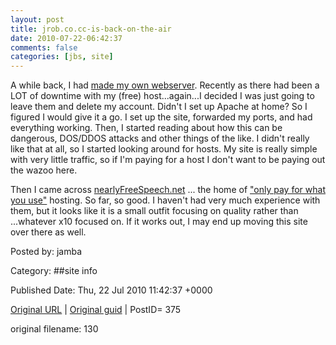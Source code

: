 ```yaml
---
layout: post
title: jrob.co.cc-is-back-on-the-air
date: 2010-07-22-06:42:37
comments: false
categories: [jbs, site]
---
```


A while back, I had <a href="http://factorq.net/2010/03/03/i-got-bored-so-creating-a-www-server/" target="_blank">made my own webserver</a>.  Recently as there had been a LOT of downtime with my (free) host...again...I decided I was just going to leave them and delete my account.  Didn't I set up Apache at home?  So I figured I would give it a go.  I set up the site, forwarded my ports, and had everything working.  Then, I started reading about how this can be dangerous, DOS/DDOS attacks and other things of the like.  I didn't really like that at all, so I started looking around for hosts.  My site is really simple with very little traffic, so if I'm paying for a host I don't want to be paying out the wazoo here.

 Then I came across <a href="http://nearlyfreespeech.net" target="_blank">nearlyFreeSpeech.net</a> ... the home of <a href="https://www.nearlyfreespeech.net/services/pricing" target="_blank">"only pay for what you use"</a> hosting.  So far, so good. I haven't had very much experience with them, but it looks like it is a small outfit focusing on quality rather than ...whatever x10 focused on.  If it works out, I may end up moving this site over there as well.

 

Posted by: jamba

Category: ##site info 


Published Date: Thu, 22 Jul 2010 11:42:37 +0000 

<a href="http://factorq.net/2010/07/22/jrob-co-cc-is-back-on-the-air/">Original URL</a> | <a href="http://factorq.net/?p=375">Original guid</a> | PostID= 375

 original filename: 130
